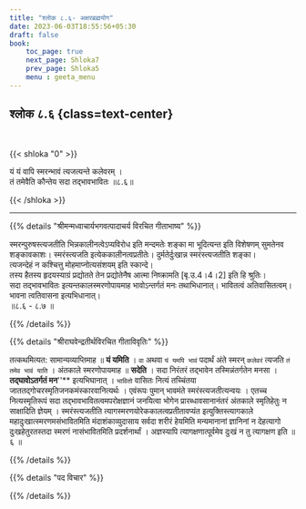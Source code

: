 ```yaml
---
title: "श्लोक ८.६- अक्षरब्रह्मयोग"
date: 2023-06-03T18:55:56+05:30
draft: false
book:
    toc_page: true
    next_page: Shloka7
    prev_page: Shloka5
    menu : geeta_menu
---
```




## श्लोक ८.६ {class=text-center}

<br/>

{{< shloka  "0"  >}}

यं यं वापि स्मरन्भावं त्यजत्यन्ते कलेवरम् ।  
तं तमेवैति कौन्तेय सदा तद्भावभावितः ॥८.६॥

{{< /shloka >}}

---


{{% details "श्रीमन्मध्वाचार्यभगवत्पादाचर्य विरचित  गीताभाष्य" %}}

स्मरन्पुरुषस्त्यजतीति भिन्नकालीनत्वेऽप्यविरोध इति 
मन्दमतेः शङ्का मा भूदित्यन्त इति विशेषणम् सुमतेनव 
शङ्कावकाशः। स्मरंस्त्यजति इत्येककालीनत्वप्रतीतेः। 
दुर्मतेर्दुःखान्न स्मरंस्त्यजतीति शङ्का।  
त्यजन्देहं न कश्चित्तु मोहमाप्नोत्यसंशयम् इति 
स्कान्दे।   
तस्य हैतस्य हृदयस्याग्रं प्रद्योतते तेन 
प्रद्योतेनैष आत्मा निष्क्रामति [बृ.उ.4।4।2] इति हि श्रुतिः।  
सदा तद्भावभावितः इत्यन्तकालस्मरणोपायमाह 
भावोऽन्तर्गतं मनः तथाभिधानात्। भावितत्वं 
अतिवासितत्वम्। भावना त्वतिवासना इत्यभिधानात्।   
॥८.६ - ८.७ ॥

{{% /details %}}



{{% details "श्रीराघवेन्द्रतीर्थविरचित गीताविवृतिः" %}}

तत्कथमित्यत: सामान्यव्याप्तिमाह ॥ **यं यमिति** । 
`वा` अथवा `यं यमपि भावं` पदार्थं अंते स्मरन्‌ 
`कलेवरं` त्यजति `तं तमेव भावं याति` । 
अंतकाले स्मरणोपायमाह ॥ **सदेति** । 
सदा निरंतरं तद्भावेन तस्मिन्नंतर्गतेन 
मनसा । **तद्घावोऽतर्गतं मन**''** इत्यभिघानात्‌ । 
`भावितो` वासितः नित्यं
तच्चिंतया जाततद्गोचरस्मृतिजनकमंस्कारवानित्यर्थः । 
एवंरूपः पुमान्‌ भावमंते स्मरंस्त्यजतीत्यन्वयः । 
एतच्च नित्यस्मृतिरूपं सदा
तद्भावभावितत्वमपरोक्षज्ञानं जनयित्वा भोगेन 
प्रारब्धावसानानंतरं अंतकाले 
स्मृतिहेतुः न साक्षादिति ज्ञेयम्‌ । 
स्मरंस्त्यजतीति 
त्यागस्मरणयोरेककालत्वप्रतीतावप्यंत 
इत्युक्तिस्त्यागकाले 
महादुःखात्स्मरणमसंभावितमिति मंदाशंकाव्युदासाय 
सर्वदा शरीरं हेयमिति मन्यमानानां
ज्ञानिनां न देहत्यागो दुःखहेतुरतस्तदा स्मरणं
नासंभावितमिति प्रदर्शनार्थां । अज्ञस्यापि 
त्यागक्षणात्पूर्वमेव दुःखं न
तु त्यागक्षण इति ॥ ६ ॥

{{% /details %}}



{{% details "पद विचार" %}}


{{% /details %}}
